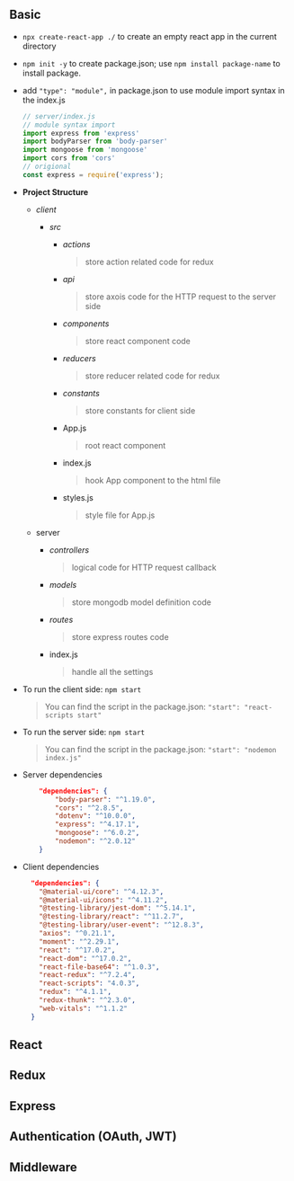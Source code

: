 ## Basic

+ `npx create-react-app ./` to create an empty react app in the current directory

+ `npm init -y` to create package.json; use `npm install package-name` to install package.

+ add `"type": "module",` in package.json to use module import syntax in the index.js

  ```js
  // server/index.js
  // module syntax import
  import express from 'express'
  import bodyParser from 'body-parser'
  import mongoose from 'mongoose'
  import cors from 'cors'
  // origional 
  const express = require('express');
  ```

+ **Project Structure**

  + *client*

    + *src*

      + *actions*

        > store action related code for redux

      + *api*

        > store axois code for the HTTP request to the server side

      + *components*

        > store react component code

      + *reducers*

        > store reducer related code for redux

      + *constants*

        > store constants for client side

      + App.js

        > root react component

      + index.js

        > hook App component to the html file
      
      + styles.js
      
        > style file for App.js

  + server

    + *controllers*

      > logical code for HTTP request callback

    + *models*

      > store mongodb model definition code

    + *routes*

      > store express routes code

    + index.js

      > handle all the settings

+ To run the client side: `npm start`

  > You can find the script in the package.json: `"start": "react-scripts start"`

+ To run the server side: `npm start`

  > You can find the script in the package.json: `"start": "nodemon index.js"`
  
+ Server dependencies

  ```json
      "dependencies": {
          "body-parser": "^1.19.0",
          "cors": "^2.8.5",
          "dotenv": "^10.0.0",
          "express": "^4.17.1",
          "mongoose": "^6.0.2",
          "nodemon": "^2.0.12"
      }
  ```

+ Client dependencies

  ```json
    "dependencies": {
      "@material-ui/core": "^4.12.3",
      "@material-ui/icons": "^4.11.2",
      "@testing-library/jest-dom": "^5.14.1",
      "@testing-library/react": "^11.2.7",
      "@testing-library/user-event": "^12.8.3",
      "axios": "^0.21.1",
      "moment": "^2.29.1",
      "react": "^17.0.2",
      "react-dom": "^17.0.2",
      "react-file-base64": "^1.0.3",
      "react-redux": "^7.2.4",
      "react-scripts": "4.0.3",
      "redux": "^4.1.1",
      "redux-thunk": "^2.3.0",
      "web-vitals": "^1.1.2"
    }
  ```

  

## React



## Redux



## Express



## Authentication (OAuth, JWT)


## Middleware



  

